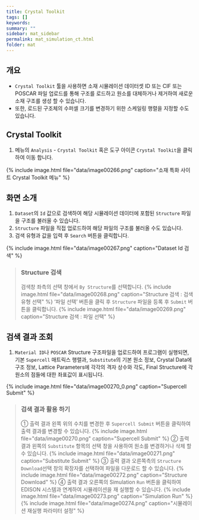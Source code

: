 ```yaml
---
title: Crystal Toolkit
tags: []
keywords:
summary: ""
sidebar: mat_sidebar
permalink: mat_simulation_ct.html
folder: mat
---
```


## 개요

- `Crystal Toolkit` 툴을 사용하면 소재 시뮬레이션 데이터셋 ID 또는 CIF 또는 POSCAR 파일 업로드를 통해 구조를 로드하고 원소를 대체하거나 제거하여 새로운 소재 구조를 생성 할 수 있습니다.
- 또한, 로드된 구조체의 수퍼셀 크기를 변경하기 위한 스케일링 행렬을 지정할 수도 있습니다.

## Crystal Toolkit

1. 메뉴의 `Analysis` - `Crystal Toolkit` 혹은 도구 아이콘 `Crystal Toolkit`을 클릭하여 이동 합니다.

{% include image.html file="data/image00266.png" caption="소재 특화 사이트 Crystal Toolkit 메뉴" %}

## 화면 소개

1. `Dataset`의 `Id` 값으로 검색하여 해당 시뮬레이션 데이터에 포함된 `Structure` 파일을 구조를 불러올 수 있습니다.
1. `Structure` 파일을 직접 업로드하여 해당 파일의 구조를 불러올 수도 있습니다.
1. 검색 유형과 값을 입력 후 `Search` 버튼을 클릭합니다.

{% include image.html file="data/image00267.png" caption="Dataset Id 검색" %}

> ### Structure 검색
> 검색창 좌측의 선택 창에서 `By Structure`를 선택합니다.
> {% include image.html file="data/image00268.png" caption="Structure 검색 : 검색 유형 선택" %}
> ‘파일 선택’ 버튼을 클릭 후 `Structure` 파일을 등록 후 `Submit` 버튼을 클릭합니다.
> {% include image.html file="data/image00269.png" caption="Structure 검색 : 파일 선택" %}

## 검색 결과 조회

1. `Material ID`나 `POSCAR` Structure 구조파일을 업로드하여 프로그램이 실행되면, 기본 `Supercell` 매트릭스 행렬과, `Substitute`의 기본 원소 정보, Crystal Data에 구조 정보, Lattice Parameters에 각각의 격자 상수와 각도, Final Structure에 각 원소의 점들에 대한 좌표값이 표시됩니다.

{% include image.html file="data/image00270_0.png" caption="Supercell Submit" %}

> ### 검색 결과 활용 하기
> ① 출력 결과 왼쪽 위의 수치를 변경한 후 `Supercell Submit` 버튼을 클릭하여 출력 결과를 변경할 수 있습니다.
> {% include image.html file="data/image00270.png" caption="Supercell Submit" %}
> ② 출력 결과 왼쪽의 `Substitute` 항목의 선택 창을 사용하여 원소를 변경하거나 삭제 할 수 있습니다.
> {% include image.html file="data/image00271.png" caption="Substitute Submit" %}
> ③ 출력 결과 오른쪽측의 `Structure Download`선택 창의 확장자를 선택하여 파일을 다운로드 할 수 있습니다.
> {% include image.html file="data/image00272.png" caption="Structure Download" %}
> ④ 출력 결과 오른쪽의 Simulation `Run` 버튼을 클릭하여 EDISON 시스템과 연계하여 시뮬레이션을 재 실행할 수 있습니다.
> {% include image.html file="data/image00273.png" caption="Simulation Run" %}
> {% include image.html file="data/image00274.png" caption="시뮬레이션 재실행 파라미터 설정" %}
 

